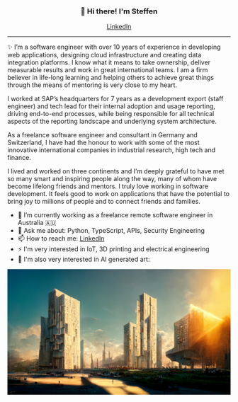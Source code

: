 <h3 align="center">👋 Hi there! I'm Steffen</h3>
<p align="center">
  <!-- <a href="https://weidenhaus.com">Website</a> • -->
  <a href="https://www.linkedin.com/in/weidenhaus/">LinkedIn</a>
</p>

---

✨ I’m a software engineer with over 10 years of experience in developing web applications, designing cloud infrastructure and creating data integration platforms. I know what it means to take ownership, deliver measurable results and work in great international teams. I am a firm believer in life-long learning and helping others to achieve great things through the means of mentoring is very close to my heart. 

I worked at SAP’s headquarters for 7 years as a development export (staff engineer) and tech lead for their internal adoption and usage reporting, driving end-to-end processes, while being responsible for all technical aspects of the reporting landscape and underlying system architecture.

As a freelance software engineer and consultant in Germany and Switzerland, I have had the honour to work with some of the most innovative international companies in industrial research, high tech and finance.

I lived and worked on three continents and I’m deeply grateful to have met so many smart and inspiring people along the way, many of whom have become lifelong friends and mentors. I truly love working in software development. It feels good to work on applications that have the potential to bring joy to millions of people and to connect friends and families.

- 🔭 I’m currently working as a freelance remote software engineer in Australia 🇦🇺
- 💬 Ask me about: Python, TypeScript, APIs, Security Engineering
- 📫 How to reach me: [LinkedIn](https://www.linkedin.com/in/weidenhaus)
- ⚡ I'm very interested in IoT, 3D printing and electrical engineering
- 🌄 I'm also very interested in AI generated art:

![Midjourney Art](https://github.com/weidenhaus/weidenhaus/blob/91ac5e278b86cd32c9198190ad19195ce7cc204a/weidenhaus_futuristic_city_bright_dystopian_neo_brutalism_cinem_a309a6f4-f2d0-4e5d-85fb-09e6c1cffcae.png)
